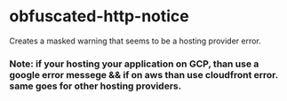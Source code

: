 # obfuscated-http-notice
Creates a masked warning that seems to be a hosting provider error.


### Note: if your hosting your application on GCP, than use a google error messege && if on aws than use cloudfront error. same goes for other hosting providers.
